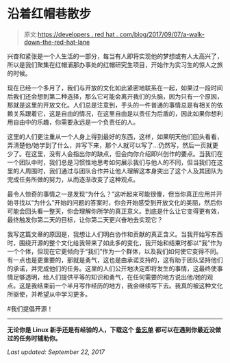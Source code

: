 # 沿着红帽巷散步

> 原文:[https://developers . red hat . com/blog/2017/09/07/a-walk-down-the-red-hat-lane](https://developers.redhat.com/blog/2017/09/07/a-walk-down-the-red-hat-lane)

兴奋和紧张是一个人生活的一部分，每当有人即将实现他的梦想或有人太高兴了，所以是我们聚集在红帽浦那办事处的红帽研究生项目，开始作为实习生的惊人之旅的时候。

现在已经一个多月了，我们与开放的文化如此紧密地联系在一起，如果过一段时间后我们还会想到第二种选择，那么它可能会离开我们的头脑，因为只有一个原因，那就是这里的开放文化。人们总是注意到，手头的一件普通的事情总是有相关的依赖关系跟着它，这是自由的情况，在这里自由是以责任为后盾的，因此如果你想利用自由中的乐趣，你需要永远是一个负责任的人。

这里的人们更注重从一个人身上得到最好的东西，这样，如果明天他们回头看看，弄清楚他/她学到了什么，并写下来，那个人就可以写了...仍然写，然后一页就更少了。在这里，没有人会指出你的缺点，但会向你介绍即兴创作的要点。当我们在一个团队中时，我们总是习惯性地思考如何展示我们与他人的不同，但当我们在这里的人周围时，我们通过与团队合作并让他人理解这本身突出了这个人及其团队为完成任务所做的努力，从而逐渐改变了这种观点。

最令人惊奇的事情之一是发现“为什么？”这听起来可能很傻，但当你真正应用并开始寻找以“为什么”开始的问题的答案时，你会开始感受到开放文化的美丽，然后你可能会回头看一整天，你会理解你所学的真正意义。到底是什么让它变得更有效，最终触发你第二天的目标，让你第二天更兴奋地去实现它？

我写这篇文章的原因是，我想让人们明白协作和贡献的真正含义。当我开始写东西时，围绕开源的整个文化给我带来了如此多的变化，我开始和结束时都以“我”作为一个个体，但现在它更倾向于“我们”作为一个群体，以及我们如何使它变得不同。有一点也是更重要的，那就是勇气，这也是由承诺支持的，这有助于团队坚持他们的承诺，并完成他们的任务。这里的人们公开地决定即将发生的事情，这最终使事情足够透明，给人们提供平等的知识和勇气，在任何需要的地方说出他/她的观点。这是我结束前一个半月写作经历的地方，我会继续写下去。我真的被这种文化所驱使，并希望从中学习更多。

#我们提倡开源！

* * *

**无论你是 Linux 新手还是有经验的人，下载这个** [**备忘单**](https://developers.redhat.com/promotions/linux-cheatsheet/) **都可以在遇到你最近没做过的任务时辅助你。**

*Last updated: September 22, 2017*
